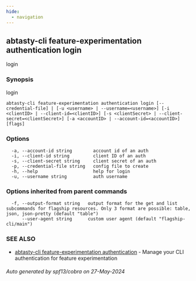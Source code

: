 ```yaml
---
hide:
  - navigation
---
```

## abtasty-cli feature-experimentation authentication login

login

### Synopsis

login

```
abtasty-cli feature-experimentation authentication login [--credential-file] | [-u <username> | --username=<username>] [-i <clientID> | --client-id=<clientID>] [-s <clientSecret> | --client-secret=<clientSecret>] [-a <accountID> | --account-id=<accountID>] [flags]
```

### Options

```
  -a, --account-id string        account id of an auth
  -i, --client-id string         client ID of an auth
  -s, --client-secret string     client secret of an auth
  -p, --credential-file string   config file to create
  -h, --help                     help for login
  -u, --username string          auth username
```

### Options inherited from parent commands

```
  -f, --output-format string   output format for the get and list subcommands for flagship resources. Only 3 format are possible: table, json, json-pretty (default "table")
      --user-agent string      custom user agent (default "flagship-cli/main")
```

### SEE ALSO

* [abtasty-cli feature-experimentation authentication](abtasty-cli_feature-experimentation_authentication.md)	 - Manage your CLI authentication for feature experimentation

###### Auto generated by spf13/cobra on 27-May-2024
